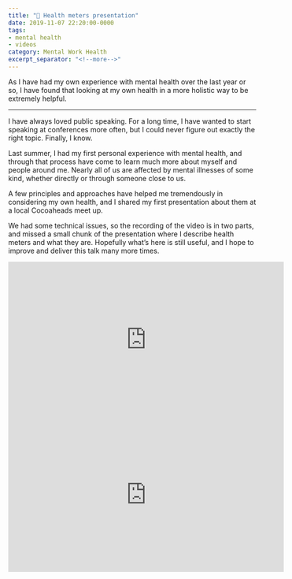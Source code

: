 ```yaml
---
title: "💮 Health meters presentation"
date: 2019-11-07 22:20:00-0000
tags:
- mental health
- videos
category: Mental Work Health
excerpt_separator: "<!--more-->"
---
```


As I have had my own experience with mental health over the last year or so, I have found that looking at my own health in a more holistic way to be extremely helpful.

<!--more-->
***

I have always loved public speaking. For a long time, I have wanted to start speaking at conferences more often, but I could never figure out exactly the right topic. Finally, I know.

Last summer, I had my first personal experience with mental health, and through that process have come to learn much more about myself and people around me. Nearly all of us are affected by mental illnesses of some kind, whether directly or through someone close to us.

A few principles and approaches have helped me tremendously in considering my own health, and I shared my first presentation about them at a local Cocoaheads meet up.

We had some technical issues, so the recording of the video is in two parts, and missed a small chunk of the presentation where I describe health meters and what they are. Hopefully what’s here is still useful, and I hope to improve and deliver this talk many more times.

<iframe width="560" height="315" src="https://www.youtube-nocookie.com/embed/yQnHJPzq_zs" frameborder="0" allow="accelerometer; autoplay; encrypted-media; gyroscope; picture-in-picture" allowfullscreen></iframe>

<iframe width="560" height="315" src="https://www.youtube-nocookie.com/embed/5HzUzEnBtTE" frameborder="0" allow="accelerometer; autoplay; encrypted-media; gyroscope; picture-in-picture" allowfullscreen></iframe>